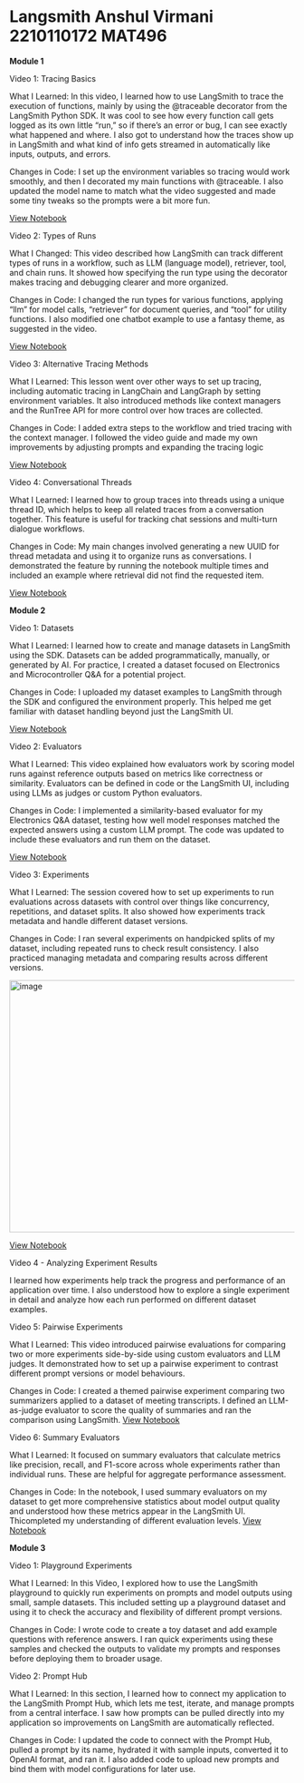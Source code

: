 # Langsmith Anshul Virmani 2210110172 MAT496 


**Module 1** 

Video 1: Tracing Basics

What I Learned: In this video, I learned how to use LangSmith to trace the execution of functions, mainly by using the @traceable decorator from the LangSmith Python SDK. It was cool to see how every function call gets logged as its own little “run,” so if there’s an error or bug, I can see exactly what happened and where. I also got to understand how the traces show up in LangSmith and what kind of info gets streamed in automatically like inputs, outputs, and errors.


Changes in Code: I set up the environment variables so tracing would work smoothly, and then I decorated my main functions with @traceable. I also updated the model name to match what the video suggested and made some tiny tweaks so the prompts were a bit more fun.

[View Notebook](https://github.com/anshul1204/anshul1204-langsmith-MAT496/blob/main/notebooks/module_1/tracing_basics.ipynb)


Video 2: Types of Runs

What I Changed: This video described how LangSmith can track different types of runs in a workflow, such as LLM (language model), retriever, tool, and chain runs. It showed how specifying the run type using the decorator makes tracing and debugging clearer and more organized.


Changes in Code: I changed the run types for various functions, applying “llm” for model calls, “retriever” for document queries, and “tool” for utility functions. I also modified one chatbot example to use a fantasy theme, as suggested in the video.

[View Notebook](https://github.com/anshul1204/anshul1204-langsmith-MAT496/blob/main/notebooks/module_1/types_of_runs.ipynb)

Video 3: Alternative Tracing Methods

What I Learned: This lesson went over other ways to set up tracing, including automatic tracing in LangChain and LangGraph by setting environment variables. It also introduced methods like context managers and the RunTree API for more control over how traces are collected.


Changes in Code: I added extra steps to the workflow and tried tracing with the context manager. I followed the video guide and made my own improvements by adjusting prompts and expanding the tracing logic

[View Notebook](https://github.com/anshul1204/anshul1204-langsmith-MAT496/blob/main/notebooks/module_1/alternative_tracing_methods.ipynb)


Video 4: Conversational Threads

What I Learned: I learned how to group traces into threads using a unique thread ID, which helps to keep all related traces from a conversation together. This feature is useful for tracking chat sessions and multi-turn dialogue workflows.


Changes in Code: My main changes involved generating a new UUID for thread metadata and using it to organize runs as conversations. I demonstrated the feature by running the notebook multiple times and included an example where retrieval did not find the requested item.


[View Notebook](https://github.com/anshul1204/anshul1204-langsmith-MAT496/blob/main/notebooks/module_1/conversational_threads.ipynb)


**Module 2**

Video 1: Datasets

What I Learned: I learned how to create and manage datasets in LangSmith using the SDK. Datasets can be added programmatically, manually, or generated by AI. For practice, I created a dataset focused on Electronics and Microcontroller Q&A for a potential project.

Changes in Code: I uploaded my dataset examples to LangSmith through the SDK and configured the environment properly. This helped me get familiar with dataset handling beyond just the LangSmith UI.

[View Notebook](https://github.com/anshul1204/anshul1204-langsmith-MAT496/blob/main/notebooks/module_2/dataset_upload.ipynb)


Video 2: Evaluators

What I Learned: This video explained how evaluators work by scoring model runs against reference outputs based on metrics like correctness or similarity. Evaluators can be defined in code or the LangSmith UI, including using LLMs as judges or custom Python evaluators.


Changes in Code: I implemented a similarity-based evaluator for my Electronics Q&A dataset, testing how well model responses matched the expected answers using a custom LLM prompt. The code was updated to include these evaluators and run them on the dataset.

[View Notebook](https://github.com/anshul1204/anshul1204-langsmith-MAT496/blob/main/notebooks/module_2/evaluators.ipynb)

Video 3: Experiments

What I Learned: The session covered how to set up experiments to run evaluations across datasets with control over things like concurrency, repetitions, and dataset splits. It also showed how experiments track metadata and handle different dataset versions.

Changes in Code: I ran several experiments on handpicked splits of my dataset, including repeated runs to check result consistency. I also practiced managing metadata and comparing results across different versions.

<img width="1058" height="445" alt="image" src="https://github.com/user-attachments/assets/997ed417-d41d-4324-8e5d-f42c5c85d5f6" />


[View Notebook](https://github.com/anshul1204/anshul1204-langsmith-MAT496/blob/main/notebooks/module_2/experiments.ipynb)

Video 4 - Analyzing Experiment Results

I learned how experiments help track the progress and performance of an application over time. I also understood how to explore a single experiment in detail and analyze how each run performed on different dataset examples.

Video 5: Pairwise Experiments

What I Learned: This video introduced pairwise evaluations for comparing two or more experiments side-by-side using custom evaluators and LLM judges. It demonstrated how to set up a pairwise experiment to contrast different prompt versions or model behaviours.

Changes in Code: I created a themed pairwise experiment comparing two summarizers applied to a dataset of meeting transcripts. I defined an LLM-as-judge evaluator to score the quality of summaries and ran the comparison using LangSmith.
[View Notebook](https://github.com/anshul1204/anshul1204-langsmith-MAT496/blob/main/notebooks/module_2/pairwise_experiments.ipynb)

Video 6: Summary Evaluators

What I Learned: It focused on summary evaluators that calculate metrics like precision, recall, and F1-score across whole experiments rather than individual runs. These are helpful for aggregate performance assessment.

Changes in Code: In the notebook, I used summary evaluators on my dataset to get more comprehensive statistics about model output quality and understood how these metrics appear in the LangSmith UI. Thicompleted my understanding of different evaluation levels.
[View Notebook](https://github.com/anshul1204/anshul1204-langsmith-MAT496/blob/main/notebooks/module_2/summary_evaluators.ipynb)


**Module 3**

Video 1: Playground Experiments

What I Learned: In this Video, I explored how to use the LangSmith playground to quickly run experiments on prompts and model outputs using small, sample datasets. This included setting up a playground dataset and using it to check the accuracy and flexibility of different prompt versions.


Changes in Code: I wrote code to create a toy dataset and add example questions with reference answers. I ran quick experiments using these samples and checked the outputs to validate my prompts and responses before deploying them to broader usage.


Video 2: Prompt Hub

What I Learned: In this section, I learned how to connect my application to the LangSmith Prompt Hub, which lets me test, iterate, and manage prompts from a central interface. I saw how prompts can be pulled directly into my application so improvements on LangSmith are automatically reflected.


Changes in Code: I updated the code to connect with the Prompt Hub, pulled a prompt by its name, hydrated it with sample inputs, converted it to OpenAI format, and ran it. I also added code to upload new prompts and bind them with model configurations for later use.




